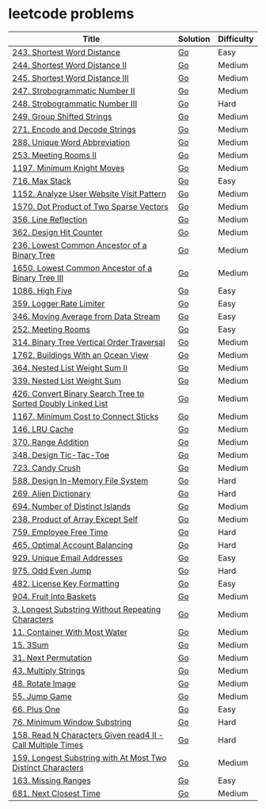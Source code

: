 # leetcode problems

| Title | Solution | Difficulty |
| --- | --- | --- |
| [243. Shortest Word Distance](https://leetcode.com/problems/shortest-word-distance/) | [Go](https://github.com/lee-hen/leetcode/tree/main/shortest_distance) | Easy | 
| [244. Shortest Word Distance II](https://leetcode.com/problems/shortest-word-distance-ii/) | [Go](https://github.com/lee-hen/leetcode/tree/main/shortest_distance2) | Medium |
| [245. Shortest Word Distance III](https://leetcode.com/problems/shortest-word-distance-iii/) | [Go](https://github.com/lee-hen/leetcode/tree/main/shortest_distance3) | Medium |
| [247. Strobogrammatic Number II](https://leetcode.com/problems/strobogrammatic-number-ii/) | [Go](https://github.com/lee-hen/leetcode/tree/main/strobogrammatic_number2) | Medium |
| [248. Strobogrammatic Number III](https://leetcode.com/problems/strobogrammatic-number-iii/) | [Go](https://github.com/lee-hen/leetcode/tree/main/strobogrammatic_number3) | Hard |
| [249. Group Shifted Strings](https://leetcode.com/problems/group-shifted-strings/) | [Go](https://github.com/lee-hen/leetcode/tree/main/group_shifted_strings) | Medium |
| [271. Encode and Decode Strings](https://leetcode.com/problems/encode-and-decode-strings/) |  [Go](https://github.com/lee-hen/leetcode/tree/main/encode_and_decode_strings) | Medium |
| [288. Unique Word Abbreviation](https://leetcode.com/problems/unique-word-abbreviation/) | [Go](https://github.com/lee-hen/leetcode/tree/main/valid_word_abbr) | Medium |
| [253. Meeting Rooms II](https://leetcode.com/problems/meeting-rooms-ii/) | [Go](https://github.com/lee-hen/leetcode/tree/main/meeting_rooms) | Medium |
| [1197. Minimum Knight Moves](https://leetcode.com/problems/minimum-knight-moves/) | [Go](https://github.com/lee-hen/leetcode/tree/main/minimum_knight_moves) | Medium |
| [716. Max Stack](https://leetcode.com/problems/max-stack/) | [Go](https://github.com/lee-hen/leetcode/tree/main/max_stack) | Easy |
| [1152. Analyze User Website Visit Pattern](https://leetcode.com/problems/analyze-user-website-visit-pattern/) | [Go](https://github.com/lee-hen/leetcode/tree/main/analyze_user_website_visit_pattern) | Medium |
| [1570. Dot Product of Two Sparse Vectors](https://leetcode.com/problems/dot-product-of-two-sparse-vectors/) | [Go](https://github.com/lee-hen/leetcode/tree/main/sparse_vector) | Medium |
| [356. Line Reflection](https://leetcode.com/problems/line-reflection/) | [Go](https://github.com/lee-hen/leetcode/tree/main/line_reflection) | Medium |
| [362. Design Hit Counter](https://leetcode.com/problems/design-hit-counter/) | [Go](https://github.com/lee-hen/leetcode/tree/main/design_hit_counter) | Medium |
| [236. Lowest Common Ancestor of a Binary Tree](https://leetcode.com/problems/lowest-common-ancestor-of-a-binary-tree/) | [Go](https://github.com/lee-hen/leetcode/tree/main/lowest_common_ancestor_of_a_binary_tree) | Medium |
| [1650. Lowest Common Ancestor of a Binary Tree III](https://leetcode.com/problems/lowest-common-ancestor-of-a-binary-tree-iii/) | [Go](https://github.com/lee-hen/leetcode/tree/main/lowest_common_ancestor_of_a_binary_tree_III) | Medium |
| [1086. High Five](https://leetcode.com/problems/high-five/) | [Go](https://github.com/lee-hen/leetcode/tree/main/high_five) | Easy |
| [359. Logger Rate Limiter](https://leetcode.com/problems/logger-rate-limiter/) | [Go](https://github.com/lee-hen/leetcode/tree/main/logger_rate_limiter) | Easy |
| [346. Moving Average from Data Stream](https://leetcode.com/problems/moving-average-from-data-stream/) | [Go](https://github.com/lee-hen/leetcode/tree/main/moving_average_from_data_stream) | Easy |
| [252. Meeting Rooms](https://leetcode.com/problems/meeting-rooms/) | [Go](https://github.com/lee-hen/leetcode/tree/main/meeting-rooms) | Easy |
| [314. Binary Tree Vertical Order Traversal](https://leetcode.com/problems/binary-tree-vertical-order-traversal/) | [Go](https://github.com/lee-hen/leetcode/tree/main/binary_tree_vertical_order_traversal) | Medium |
| [1762. Buildings With an Ocean View](https://leetcode.com/problems/buildings-with-an-ocean-view/) | [Go](https://github.com/lee-hen/leetcode/tree/main/buildings_with_an_ocean_view) | Medium |
| [364. Nested List Weight Sum II](https://leetcode.com/problems/nested-list-weight-sum-ii/) | [Go](https://github.com/lee-hen/leetcode/tree/main/nested_list_weight_sum2) | Medium |
| [339. Nested List Weight Sum](https://leetcode.com/problems/nested-list-weight-sum/) | [Go](https://github.com/lee-hen/leetcode/tree/main/nested_list_weight_sum) | Medium |
| [426. Convert Binary Search Tree to Sorted Doubly Linked List](https://leetcode.com/problems/convert-binary-search-tree-to-sorted-doubly-linked-list/) | [Go](https://github.com/lee-hen/leetcode/tree/main/convert_binary_search_tree_to_sorted_doubly_linked_list) | Medium |
| [1167. Minimum Cost to Connect Sticks](https://leetcode.com/problems/minimum-cost-to-connect-sticks/) | [Go](https://github.com/lee-hen/leetcode/tree/main/minimum_cost_to_connect_sticks) | Medium |
| [146. LRU Cache](https://leetcode.com/problems/lru-cache/) | [Go](https://github.com/lee-hen/leetcode/tree/main/LRU_cache) | Medium |
| [370. Range Addition](https://leetcode.com/problems/range-addition/) | [Go](https://github.com/lee-hen/leetcode/tree/main/range_addition) | Medium |
| [348. Design Tic-Tac-Toe](https://leetcode.com/problems/design-tic-tac-toe/) | [Go](https://github.com/lee-hen/leetcode/tree/main/tic_tac_toe) | Medium |
| [723. Candy Crush](https://leetcode.com/problems/candy-crush/) | [Go](https://github.com/lee-hen/leetcode/tree/main/candy_crush) | Medium |
| [588. Design In-Memory File System](https://leetcode.com/problems/design-in-memory-file-system/) | [Go](https://github.com/lee-hen/leetcode/tree/main/design_in_memory_file_system) | Hard |
| [269. Alien Dictionary](https://leetcode.com/problems/alien-dictionary/) | [Go](https://github.com/lee-hen/leetcode/tree/main/alien_dictionary) | Hard |
| [694. Number of Distinct Islands](https://leetcode.com/problems/number-of-distinct-islands/) | [Go](https://github.com/lee-hen/leetcode/tree/main/number_of_distinct_islands) | Medium |
| [238. Product of Array Except Self](https://leetcode.com/problems/product-of-array-except-self/) | [Go](https://github.com/lee-hen/leetcode/tree/main/product_of_array_except_self) | Medium |
| [759. Employee Free Time](https://leetcode.com/problems/employee-free-time/) | [Go](https://github.com/lee-hen/leetcode/tree/main/employee_free_time) | Hard |
| [465. Optimal Account Balancing](https://leetcode.com/problems/optimal-account-balancing/) | [Go](https://github.com/lee-hen/leetcode/tree/main/optimal_account_balancing) | Hard |
| [929. Unique Email Addresses](https://leetcode.com/problems/unique-email-addresses/) | [Go](https://github.com/lee-hen/leetcode/tree/main/unique_email_addresses) | Easy |
| [975. Odd Even Jump](https://leetcode.com/problems/odd-even-jump/) | [Go](https://github.com/lee-hen/leetcode/tree/main/odd_even_jump) | Hard |
| [482. License Key Formatting](https://leetcode.com/problems/license-key-formatting/) | [Go](https://github.com/lee-hen/leetcode/tree/main/license_key_formatting) | Easy |
| [904. Fruit Into Baskets](https://leetcode.com/problems/fruit-into-baskets/) | [Go](https://github.com/lee-hen/leetcode/tree/main/fruit_into_baskets) | Medium |
| [3. Longest Substring Without Repeating Characters](https://leetcode.com/problems/longest-substring-without-repeating-characters/) | [Go](https://github.com/lee-hen/leetcode/tree/main/longest_substring_without_repeating_characters) | Medium |
| [11. Container With Most Water](https://leetcode.com/problems/container-with-most-water/) | [Go](https://github.com/lee-hen/leetcode/tree/main/container_with_most_water) | Medium |
| [15. 3Sum](https://leetcode.com/problems/3sum/) | [Go](https://github.com/lee-hen/leetcode/tree/main/three_sum) | Medium |
| [31. Next Permutation](https://leetcode.com/problems/next-permutation/) | [Go](https://github.com/lee-hen/leetcode/tree/main/next_permutation) | Medium |
| [43. Multiply Strings](https://leetcode.com/problems/multiply-strings/) | [Go](https://github.com/lee-hen/leetcode/tree/main/multiply_strings) | Medium |
| [48. Rotate Image](https://leetcode.com/problems/rotate-image/) | [Go](https://github.com/lee-hen/leetcode/tree/main/rotate_image) | Medium |
| [55. Jump Game](https://leetcode.com/problems/jump-game/) | [Go](https://github.com/lee-hen/leetcode/tree/main/jump_game) | Medium |
| [66. Plus One](https://leetcode.com/problems/plus-one/) | [Go](https://github.com/lee-hen/leetcode/tree/main/plus_one) | Easy |
| [76. Minimum Window Substring](https://leetcode.com/problems/minimum-window-substring/) | [Go](https://github.com/lee-hen/leetcode/tree/main/minimum_window_substring) | Hard |
| [158. Read N Characters Given read4 II - Call Multiple Times](https://leetcode.com/problems/read-n-characters-given-read4-ii-call-multiple-times/) | [Go](https://github.com/lee-hen/leetcode/tree/main/read) | Hard |
| [159. Longest Substring with At Most Two Distinct Characters](https://leetcode.com/problems/longest-substring-with-at-most-two-distinct-characters/) | [Go](https://github.com/lee-hen/leetcode/tree/main/longest_substring_with_at_most_two_distinct_characters) | Medium |
| [163. Missing Ranges](https://leetcode.com/problems/missing-ranges/) | [Go](https://github.com/lee-hen/leetcode/tree/main/missing_ranges) | Easy |
| [681. Next Closest Time](https://leetcode.com/problems/next-closest-time/) | [Go](https://github.com/lee-hen/leetcode/tree/main/next_closest_time) | Medium |
